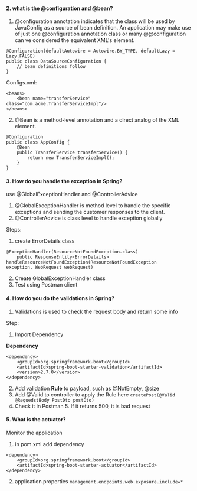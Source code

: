 #### 2. what is the @configuration and @bean?
1. @configuration annotation indicates that the class will be used by JavaConfig as a source of bean definition. An 
application may make use of just one @configuration annotation class or many @@configuration can ve considered the equivalent XML's <beans/> element.
```aidl
@Configuration(defaultAutowire = Autowire.BY_TYPE, defaultLazy = Lazy.FALSE)
public class DataSourceConfiguration {
    // bean definitions follow
}
```
Configs.xml:
```aidl
<beans>
    <bean name="transferService" class="com.acme.TransferServiceImpl"/>
</beans>
```
2. @Bean is a method-level annotation and a direct analog of the XML <bean/> element. 
```aidl
@Configuration
public class AppConfig {
    @Bean
    public TransferService transferService() {
        return new TransferServiceImpl();
    }
}
```

#### 3. How do you handle the exception in Spring?
use @GlobalExceptionHandler and @ControllerAdvice
1. @GlobalExceptionHandler is method level to handle the specific exceptions and sending the customer responses to the client.
2. @ControllerAdvice is class level to handle exception globally 

Steps:
1. create ErrorDetails class
```aidl
@ExceptionHandler(ResourceNotFoundException.class)
    public ResponseEntity<ErrorDetails> 
handleResourceNotFoundException(ResourceNotFoundException 
exception, WebRequest webRequest)
```
2. Create GlobalExceptionHandler class
3. Test using Postman client

#### 4. How do you do the validations in Spring?
1. Validations is used to check the request body and return some info


Step: 
1. Import Dependency

**Dependency**
```aidl
<dependency>
    <groupId>org.springframework.boot</groupId>
    <artifactId>spring-boot-starter-validation</artifactId>
    <version>2.7.0</version>
</dependency>
```

2. Add validation **Rule** to payload, such as @NotEmpty, @size
3. Add @Valid to controller to apply the Rule here
`createPost(@Valid @RequedstBody PostDto postDto)`
4. Check it in Postman 
   5. If it returns 500, it is bad request

#### 5. What is the actuator?
Monitor the application 

1. in pom.xml add dependency 
```aidl
<dependency>
    <groupId>org.springframework.boot</groupId>
    <artifactId>spring-boot-starter-actuator</artifactId>
</dependency>
```
2. application.properties
`management.endpoints.web.exposure.include=*`